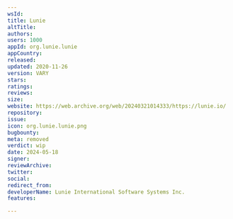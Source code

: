 ```yaml
---
wsId: 
title: Lunie
altTitle: 
authors: 
users: 1000
appId: org.lunie.lunie
appCountry: 
released: 
updated: 2020-11-26
version: VARY
stars: 
ratings: 
reviews: 
size: 
website: https://web.archive.org/web/20240321014333/https://lunie.io/
repository: 
issue: 
icon: org.lunie.lunie.png
bugbounty: 
meta: removed
verdict: wip
date: 2024-05-18
signer: 
reviewArchive: 
twitter: 
social: 
redirect_from: 
developerName: Lunie International Software Systems Inc.
features: 

---
```


